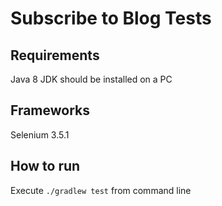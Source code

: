 # Subscribe to Blog Tests

## Requirements

Java 8 JDK should be installed on a PC

## Frameworks

Selenium 3.5.1

## How to run

Execute `./gradlew test` from command line
